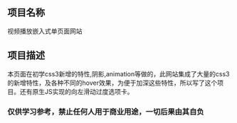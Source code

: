 ## 项目名称
视频播放嵌入式单页面网站

## 项目描述
本页面在初学css3新增的特性,阴影,animation等做的，此网站集成了大量的css3的新增特性，及各种不同的hover效果，为便于加深这些特性，所以写了这个项目。还有原生JS实现的向左滑动过度选项卡。

### 仅供学习参考，禁止任何人用于商业用途，一切后果由其自负
